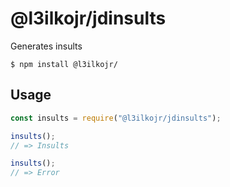 # @l3ilkojr/jdinsults

Generates insults

```
$ npm install @l3ilkojr/
```

## Usage

```js
const insults = require("@l3ilkojr/jdinsults");

insults();
// => Insults

insults();
// => Error
```

